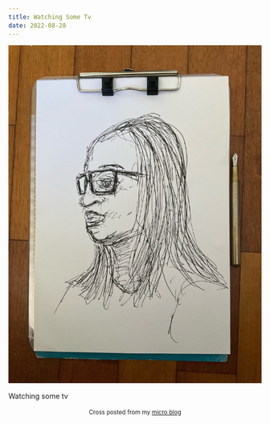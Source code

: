 ```yaml
---
title: Watching Some Tv
date: 2022-08-28
---
```

![Watching Some Tv](image/ec522f97ed.jpg)

<p>Watching some tv</p>



<center><small>Cross posted from my <a href='http://micro.blog/joshnicholas'>micro blog</a></small></center>

    